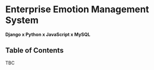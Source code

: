 # Enterprise Emotion Management System
**Django x Python x JavaScript x MySQL**
## Table of Contents
TBC
<!-- - [Getting Started](#getting_started)
- [Prerequisites](#prerequisites)
- [Building AWS SAM application](#build)
- [Deploying AWS SAM application](#deploy)
- [Testing AWS SAM application](#test)
- [Author](#author) -->

<!-- ## Getting Started <a name = "getting_started"></a>

These instructions will walk you through building an AWS SAM application with CloudFormation template.

### Prerequisites <a name = "prerequisites"></a>

1. Configure AWS command line interface credentials.

```sh
$ aws configure
AWS Access Key ID [None]: ********************
AWS Secret Access Key [None]: ********************
Default region name [None]: **-****-*
Default output format [None]: ****
```

2. Install **AWS SAM command line interface**, please refer to the following link: https://docs.aws.amazon.com/serverless-application-model/latest/developerguide/serverless-sam-cli-install.html


## Building AWS SAM application <a name = "build"></a>

A step by step guide that tells you how to build an AWS SAM application with AWS SAM command line interface.

1. Switch to the /sam-app path.

```sh
$ cd sam-app
```

2. Build the sam application.

```sh
$ sam build
```
## Deploying AWS SAM application <a name = "deploy"></a>

1. When you see **Build Succeeded** from the last step, deploy the sam application to AWS cloud.

```sh
$ sam deploy --guided
```
```sh
$ Configuring SAM deploy
Stack Name [sam-app]: SAM-aemass-qe-dev
AWS Region [us-east-1]: us-east-1
Confirm changes before deploy [y/N]: y
Allow SAM CLI IAM role creation [Y/n]: Y
Disable rollback [y/N]: y
QETriggerFunction may not have authorization defined, Is this okay? [y/N]: y
Save arguments to configuration file [Y/n]: Y
SAM configuration file [samconfig.toml]: samconfig.toml
SAM configuration environment [default]: default
```
```sh
$ Previewing CloudFormation changeset before deployment
Deploy this changeset? [y/N]: y
```
2. As long as all resources are created, you will see the following output.

```sh
Outputs
Key                 ApiEvent
Description         API Gateway endpoint URL for triggering QE engine.
Value               https://**********.execute-api.us-east-1.amazonaws.com/processes
```

## Testing AWS SAM application <a name = "test"></a>

Now you can trigger the AWS SAM application through the **API Gateway Endpoint URL** with **HTTP POST** method.

## Author <a name = "author"></a>

- Jeffrey Wang ( jeffrey02120212@gmail.com ) -->